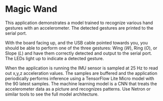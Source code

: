 # Magic Wand
This application demonstrates a model trained to recognize various hand gestures
with an accelerometer. The detected gestures are printed to the serial port.

With the board facing up, and the USB cable pointed towards you, you should be
able to perform one of the three gestures: Wing (*W*), Ring (*O*), or Slope
(*L*) and have them correctly detected and output to the serial port. The LEDs
light up to indicate a detected gesture.

When the application is running the IMU sensor is sampled at 25 Hz to read out
x,y,z acceleration values. The samples are buffered and the application
periodically performs inference using a TensorFlow Lite Micro model with the
90 latest samples. The machine learning model is a CNN that treats the
accelerometer data as a picture and recognizes patterns. Use Netron or similar
tools to see the full model architecture.
